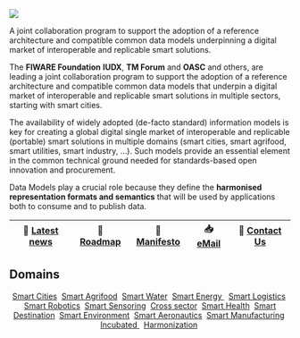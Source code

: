 <img align="center" src="https://smartdatamodels.org/wp-content/uploads/2021/09/cropped-SmartDataModels_Website_Header.png"/>
<p>
  A joint collaboration program to support the adoption of a reference architecture and compatible common data models underpinning a digital 
  market of interoperable and replicable smart solutions.
</p>

<p dir="auto">The <strong>FIWARE Foundation</strong> <strong>IUDX</strong>, <strong>TM Forum</strong> and <strong>OASC</strong> and others, are leading
a joint collaboration program to support the adoption of a reference architecture
and compatible common data models that underpin a digital market of interoperable and
replicable smart solutions in multiple sectors, starting with smart cities.</p>

<p>The availability of widely adopted (de-facto standard) information models is key
for creating a global digital single market of interoperable and replicable
(portable) smart solutions in multiple domains (smart cities, smart agrifood,
smart utilities, smart industry, …). Such models provide an essential
element in the common technical ground needed for standards-based open
innovation and procurement.</p>

<p>Data Models play a crucial role because they define the <strong>harmonised
representation formats and semantics</strong> that will be used by applications both to
consume and to publish data.</p>

<table>
<thead>
<tr>
<th><g-emoji class="g-emoji" alias="mega" fallback-src="https://github.githubassets.com/images/icons/emoji/unicode/1f4e3.png">📣</g-emoji> <a href="https://smartdatamodels.org/" rel="nofollow">Latest news</a></th>
<th><g-emoji class="g-emoji" alias="dart" fallback-src="https://github.githubassets.com/images/icons/emoji/unicode/1f3af.png">🎯</g-emoji> <a href="https://github.com/smart-data-models/data-models/blob/master/roadmap.md">Roadmap</a></th>
<th><g-emoji class="g-emoji" alias="closed_book" fallback-src="https://github.githubassets.com/images/icons/emoji/unicode/1f4d5.png">📕</g-emoji> <a href="https://github.com/smart-data-models/data-models/blob/master/MANIFESTO.md">Manifesto</a></th>
<th><g-emoji class="g-emoji" alias="inbox_tray" fallback-src="https://github.githubassets.com/images/icons/emoji/unicode/1f4e5.png">📥</g-emoji> <a href="mailto:info@smartdatamodels.org">eMail</a></th>
<th><g-emoji class="g-emoji" alias="wave" fallback-src="https://github.githubassets.com/images/icons/emoji/unicode/1f44b.png">👋</g-emoji> <a href="https://smartdatamodels.org/index.php/submit-an-issue-2/" rel="nofollow">Contact Us</a></th>
</tr>
</thead>
</table>

<h2>Domains</h2>
<p align="center">
		<a href="https://github.com/smart-data-models/SmartCities">Smart Cities</a>&nbsp;
		<a href="https://github.com/smart-data-models/SmartAgrifood">Smart Agrifood</a>&nbsp;
		<a href="https://github.com/smart-data-models/SmartWater">Smart Water</a>&nbsp;
		<a href="https://github.com/smart-data-models/SmartEnergy">Smart Energy </a>&nbsp;
    <a href="https://github.com/smart-data-models/SmartLogistics">Smart Logistics</a>&nbsp;
		<a href="https://github.com/smart-data-models/SmartRobotics">Smart Robotics</a>&nbsp;
		<a href="https://github.com/smart-data-models/Smart-Sensoring">Smart Sensoring</a>&nbsp;
		<a href="https://github.com/smart-data-models/CrossSector">Cross sector</a>&nbsp;
    <a href="https://github.com/smart-data-models/SmartHealth">Smart Health</a>&nbsp;
    <a href="https://github.com/smart-data-models/SmartDestination">Smart Destination</a>&nbsp;
		<a href="https://github.com/smart-data-models/SmartEnvironment">Smart Environment</a>&nbsp;
		<a href="https://github.com/smart-data-models/SmartAeronautics">Smart Aeronautics</a>&nbsp;
		<a href="https://github.com/smart-data-models/SmartManufacturing">Smart Manufacturing</a>&nbsp;
    <a href="https://github.com/smart-data-models/incubated/tree/master">Incubated </a>&nbsp;
		<a href="https://github.com/smart-data-models/harmonization/tree/master">Harmonization</a>&nbsp;
</p>
